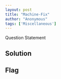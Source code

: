 ```yaml
---
layout: post
title: "Machine-Fix"
author: "Anonymous"
tags: ['Miscellaneous']
---
```


Question Statement

## Solution

## Flag

